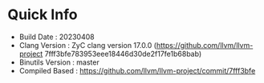 # Quick Info
* Build Date : 20230408
* Clang Version : ZyC clang version 17.0.0 (https://github.com/llvm/llvm-project 7fff3bfe783953eee18446d30de2f17fe1b68bab)
* Binutils Version : master
* Compiled Based : https://github.com/llvm/llvm-project/commit/7fff3bfe

